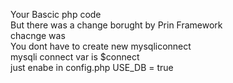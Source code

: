 

Your Bascic php code<br>
	But there was a change borught by Prin Framework<br>
	chacnge was<br>
	You dont have to create new mysqliconnect<br>
	mysqli connect var is  $connect<br>
	just enabe in config.php USE_DB = true<br>

